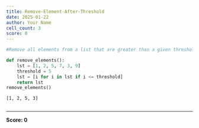 ```yaml
---
title: Remove-Element-After-Threshold
date: 2025-01-22
author: Your Name
cell_count: 3
score: 0
---
```


```python
#Remove all elements from a list that are greater than a given threshold
```


```python
def remove_elements():
    lst = [1, 2, 5, 7, 3, 9]
    threshold = 5
    lst = [i for i in lst if i <= threshold]
    return lst
remove_elements()
```




    [1, 2, 5, 3]




```python

```


---
**Score: 0**
